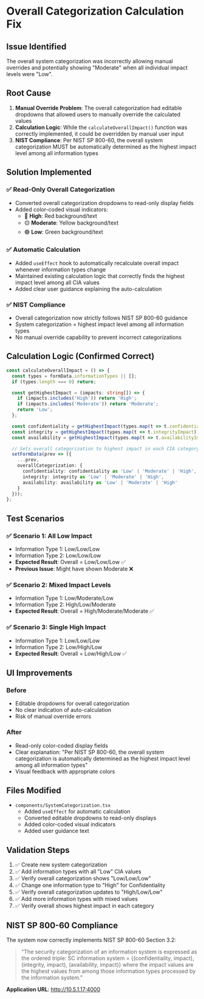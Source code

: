 # Overall Categorization Calculation Fix

## Issue Identified
The overall system categorization was incorrectly allowing manual overrides and potentially showing "Moderate" when all individual impact levels were "Low".

## Root Cause
1. **Manual Override Problem**: The overall categorization had editable dropdowns that allowed users to manually override the calculated values
2. **Calculation Logic**: While the `calculateOverallImpact()` function was correctly implemented, it could be overridden by manual user input
3. **NIST Compliance**: Per NIST SP 800-60, the overall system categorization MUST be automatically determined as the highest impact level among all information types

## Solution Implemented

### ✅ **Read-Only Overall Categorization**
- Converted overall categorization dropdowns to read-only display fields
- Added color-coded visual indicators:
  - 🔴 **High**: Red background/text
  - 🟡 **Moderate**: Yellow background/text  
  - 🟢 **Low**: Green background/text

### ✅ **Automatic Calculation**
- Added `useEffect` hook to automatically recalculate overall impact whenever information types change
- Maintained existing calculation logic that correctly finds the highest impact level among all CIA values
- Added clear user guidance explaining the auto-calculation

### ✅ **NIST Compliance**
- Overall categorization now strictly follows NIST SP 800-60 guidance
- System categorization = highest impact level among all information types
- No manual override capability to prevent incorrect categorizations

## Calculation Logic (Confirmed Correct)

```typescript
const calculateOverallImpact = () => {
  const types = formData.informationTypes || [];
  if (types.length === 0) return;

  const getHighestImpact = (impacts: string[]) => {
    if (impacts.includes('High')) return 'High';
    if (impacts.includes('Moderate')) return 'Moderate';
    return 'Low';
  };

  const confidentiality = getHighestImpact(types.map(t => t.confidentialityImpact));
  const integrity = getHighestImpact(types.map(t => t.integrityImpact));
  const availability = getHighestImpact(types.map(t => t.availabilityImpact));

  // Sets overall categorization to highest impact in each CIA category
  setFormData(prev => ({
    ...prev,
    overallCategorization: {
      confidentiality: confidentiality as 'Low' | 'Moderate' | 'High',
      integrity: integrity as 'Low' | 'Moderate' | 'High',
      availability: availability as 'Low' | 'Moderate' | 'High'
    }
  }));
};
```

## Test Scenarios

### ✅ **Scenario 1: All Low Impact**
- Information Type 1: Low/Low/Low
- Information Type 2: Low/Low/Low
- **Expected Result**: Overall = Low/Low/Low ✅
- **Previous Issue**: Might have shown Moderate ❌

### ✅ **Scenario 2: Mixed Impact Levels**
- Information Type 1: Low/Moderate/Low
- Information Type 2: High/Low/Moderate
- **Expected Result**: Overall = High/Moderate/Moderate ✅

### ✅ **Scenario 3: Single High Impact**
- Information Type 1: Low/Low/Low
- Information Type 2: Low/High/Low
- **Expected Result**: Overall = Low/High/Low ✅

## UI Improvements

### **Before**
- Editable dropdowns for overall categorization
- No clear indication of auto-calculation
- Risk of manual override errors

### **After**
- Read-only color-coded display fields
- Clear explanation: "Per NIST SP 800-60, the overall system categorization is automatically determined as the highest impact level among all information types"
- Visual feedback with appropriate colors

## Files Modified
- `components/SystemCategorization.tsx`
  - Added `useEffect` for automatic calculation
  - Converted editable dropdowns to read-only displays
  - Added color-coded visual indicators
  - Added user guidance text

## Validation Steps
1. ✅ Create new system categorization
2. ✅ Add information types with all "Low" CIA values
3. ✅ Verify overall categorization shows "Low/Low/Low"
4. ✅ Change one information type to "High" for Confidentiality
5. ✅ Verify overall categorization updates to "High/Low/Low"
6. ✅ Add more information types with mixed values
7. ✅ Verify overall shows highest impact in each category

## NIST SP 800-60 Compliance
The system now correctly implements NIST SP 800-60 Section 3.2:
> "The security categorization of an information system is expressed as the ordered triple:
> SC information system = {(confidentiality, impact), (integrity, impact), (availability, impact)}
> where the impact values are the highest values from among those information types processed by the information system."

**Application URL**: http://10.5.1.17:4000